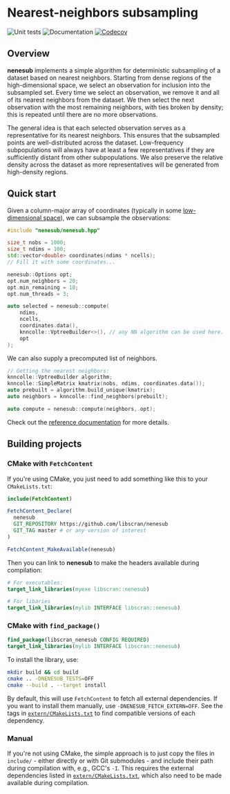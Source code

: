 # Nearest-neighbors subsampling

![Unit tests](https://github.com/libscran/nenesub/actions/workflows/run-tests.yaml/badge.svg)
![Documentation](https://github.com/libscran/nenesub/actions/workflows/doxygenate.yaml/badge.svg)
[![Codecov](https://codecov.io/gh/libscran/nenesub/graph/badge.svg?token=bmenggvgzE)](https://codecov.io/gh/libscran/nenesub)

## Overview

**nenesub** implements a simple algorithm for deterministic subsampling of a dataset based on nearest neighbors.
Starting from dense regions of the high-dimensional space, we select an observation for inclusion into the subsampled set.
Every time we select an observation, we remove it and all of its nearest neighbors from the dataset.
We then select the next observation with the most remaining neighbors, with ties broken by density; this is repeated until there are no more observations.

The general idea is that each selected observation serves as a representative for its nearest neighbors.
This ensures that the subsampled points are well-distributed across the dataset.
Low-frequency subpopulations will always have at least a few representatives if they are sufficiently distant from other subpopulations.
We also preserve the relative density across the dataset as more representatives will be generated from high-density regions. 

## Quick start

Given a column-major array of coordinates (typically in some [low-dimensional space](https://github.com/libscran/scran_pca)), we can subsample the observations:

```cpp
#include "nenesub/nenesub.hpp"

size_t nobs = 1000;
size_t ndims = 100;
std::vector<double> coordinates(ndims * ncells);
// Fill it with some coordinates...

nenesub::Options opt;
opt.num_neighbors = 20;
opt.min_remaining = 10;
opt.num_threads = 3;

auto selected = nenesub::compute(
    ndims,
    ncells,
    coordinates.data(),
    knncolle::VptreeBuilder<>(), // any NN algorithm can be used here.
    opt
);
```

We can also supply a precomputed list of neighbors.

```cpp
// Getting the nearest neighbors:
knncolle::VptreeBuilder algorithm;
knncolle::SimpleMatrix kmatrix(nobs, ndims, coordinates.data());
auto prebuilt = algorithm.build_unique(kmatrix);
auto neighbors = knncolle::find_neighbors(prebuilt);

auto compute = nenesub::compute(neighbors, opt);
```

Check out the [reference documentation](https://libscran.github.io/nenesub) for more details.

## Building projects

### CMake with `FetchContent`

If you're using CMake, you just need to add something like this to your `CMakeLists.txt`:

```cmake
include(FetchContent)

FetchContent_Declare(
  nenesub
  GIT_REPOSITORY https://github.com/libscran/nenesub
  GIT_TAG master # or any version of interest
)

FetchContent_MakeAvailable(nenesub)
```

Then you can link to **nenesub** to make the headers available during compilation:

```cmake
# For executables:
target_link_libraries(myexe libscran::nenesub)

# For libaries
target_link_libraries(mylib INTERFACE libscran::nenesub)
```

### CMake with `find_package()`

```cmake
find_package(libscran_nenesub CONFIG REQUIRED)
target_link_libraries(mylib INTERFACE libscran::nenesub)
```

To install the library, use:

```sh
mkdir build && cd build
cmake .. -DNENESUB_TESTS=OFF
cmake --build . --target install
```

By default, this will use `FetchContent` to fetch all external dependencies.
If you want to install them manually, use `-DNENESUB_FETCH_EXTERN=OFF`.
See the tags in [`extern/CMakeLists.txt`](extern/CMakeLists.txt) to find compatible versions of each dependency.

### Manual

If you're not using CMake, the simple approach is to just copy the files in `include/` - either directly or with Git submodules - and include their path during compilation with, e.g., GCC's `-I`.
This requires the external dependencies listed in [`extern/CMakeLists.txt`](extern/CMakeLists.txt), which also need to be made available during compilation.
